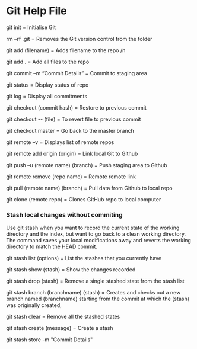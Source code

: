 # Git Help File

git init = Initialise Git

rm –rf .git = Removes the Git version control from the folder

git add (filename) = Adds filename to the repo /n

git add . = Add all files to the repo

git commit –m “Commit Details” = Commit to staging area

git status = Display status of repo

git log = Display all commitments

git checkout (commit hash) = Restore to previous commit

git checkout -- (file) = To revert file to previous commit

git checkout master = Go back to the master branch

git remote –v = Displays list of remote repos

git remote add origin (origin) = Link local Git to Github

git push –u (remote name) (branch) = Push staging area to Github

git remote remove (repo name) = Remote remote link

git pull (remote name) (branch) = Pull data from Github to local repo

git clone (remote repo) = Clones GitHub repo to local computer

### Stash local changes without commiting

Use git stash when you want to record the current state of the working directory and the index, but want to go back to a clean working directory. The command saves your local modifications away and reverts the working directory to match the HEAD commit.

git stash list (options) = List the stashes that you currently have

git stash show (stash) = Show the changes recorded

git stash drop (stash) = Remove a single stashed state from the stash list

git stash branch (branchname) (stash) = Creates and checks out a new branch named (branchname) starting from the commit at which the (stash) was originally created,

git stash clear = Remove all the stashed states

git stash create (message) = Create a stash

git stash store -m "Commit Details"
